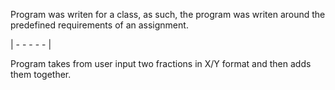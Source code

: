 Program was writen for a class, as such, the program was writen around 
the predefined requirements of an assignment.

| - - - - - |

Program takes from user input two fractions in X/Y format and then adds 
them together.
